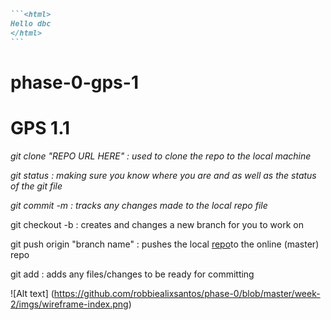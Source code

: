 ````md
```<html>
Hello dbc
</html>
```
````
# phase-0-gps-1

# GPS 1.1

*git clone "REPO URL HERE" : used to clone the repo to the local machine*

*git status : making sure you know where you are and as well as the status of the git file*

*git commit -m : tracks any changes made to the local repo file*

git checkout -b : creates and changes a new branch for you to work on

git push origin "branch name" : pushes the local [repo](http://www.google.com)to the online (master) repo

git add : adds any files/changes to be ready for committing

![Alt text] (https://github.com/robbiealixsantos/phase-0/blob/master/week-2/imgs/wireframe-index.png)
